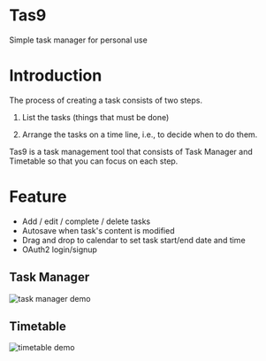 # Tas9

Simple task manager for personal use

# Introduction

The process of creating a task consists of two steps.

1. List the tasks (things that must be done)

2. Arrange the tasks on a time line, i.e., to decide when to do them.

Tas9 is a task management tool that consists of Task Manager and Timetable so that you can focus on each step.

# Feature

- Add / edit / complete / delete tasks
- Autosave when task's content is modified
- Drag and drop to calendar to set task start/end date and time
- OAuth2 login/signup

## Task Manager

![task manager demo](https://user-images.githubusercontent.com/69624999/230751050-e6ce5a32-620c-4174-864f-ac4c359968a0.png)

## Timetable

![timetable demo](https://user-images.githubusercontent.com/69624999/230751186-74da6422-4602-4f09-93e4-5c0d42cfbdec.png)
